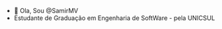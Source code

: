 - 👋 Ola, Sou @SamirMV
- Estudante de Graduação em Engenharia de SoftWare - pela UNICSUL

<!---
SamirMV/SamirMV is a ✨ special ✨ repository because its `README.md` (this file) appears on your GitHub profile.
You can click the Preview link to take a look at your changes.
--->
